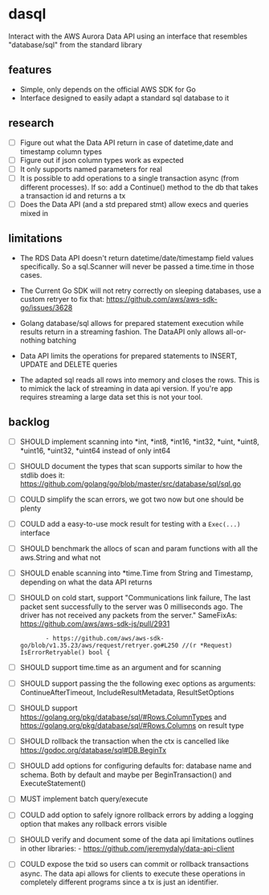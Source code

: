 # dasql
Interact with the AWS Aurora Data API using an interface that resembles "database/sql" from the standard library

## features
- Simple, only depends on the official AWS SDK for Go
- Interface designed to easily adapt a standard sql database to it

## research
- [ ] Figure out what the Data API return in case of datetime,date and timestamp column types
- [ ] Figure out if json column types work as expected
- [ ] It only supports named parameters for real
- [ ] It is possible to add operations to a single transaction async (from different processes).
      If so: add a Continue() method to the db that takes a transaction id and returns a tx
- [ ] Does the Data API (and a std prepared stmt) allow execs and queries mixed in 

## limitations
- The RDS Data API doesn't return datetime/date/timestamp field values specifically. So a sql.Scanner
will never be passed a time.time in those cases. 

- The Current Go SDK will not retry correctly on sleeping databases, use a custom retryer to
fix that: https://github.com/aws/aws-sdk-go/issues/3628

- Golang database/sql allows for prepared statement execution while results return in a streaming
  fashion. The DataAPI only allows all-or-nothing batching

- Data API limits the operations for prepared statements to INSERT, UPDATE and DELETE queries

- The adapted sql reads all rows into memory and closes the rows. This is to mimick the lack of
streaming in data api version. If you're app requires streaming a large data set this is not 
your tool.

## backlog
- [ ] SHOULD implement scanning into *int, *int8, *int16, *int32, *uint, *uint8, *uint16, *uint32, 
             *uint64 instead of only int64
- [ ] SHOULD document the types that scan supports similar to how the stdlib does it: 
             https://github.com/golang/go/blob/master/src/database/sql/sql.go
- [ ] COULD  simplify the scan errors, we got two now but one should be plenty
- [ ] COULD  add a easy-to-use mock result for testing with a `Exec(...)` interface
- [ ] SHOULD benchmark the allocs of scan and param functions with all the aws.String and what not
- [ ] SHOULD enable scanning into *time.Time from String and Timestamp, depending on what the data
             API returns
- [ ] SHOULD on cold start, support "Communications link failure, The last packet sent successfully
             to the server was 0 milliseconds ago. The driver has not received any packets from 
             the server."
             SameFixAs: https://github.com/aws/aws-sdk-js/pull/2931

             - https://github.com/aws/aws-sdk-go/blob/v1.35.23/aws/request/retryer.go#L250 //(r *Request) IsErrorRetryable() bool {
- [ ] SHOULD support time.time as an argument and for scanning
- [ ] SHOULD support passing the the following exec options as arguments: 
             ContinueAfterTimeout, IncludeResultMetadata, ResultSetOptions
- [ ] SHOULD support https://golang.org/pkg/database/sql/#Rows.ColumnTypes 
             and https://golang.org/pkg/database/sql/#Rows.Columns on result type
- [ ] SHOULD rollback the transaction when the ctx is cancelled like https://godoc.org/database/sql#DB.BeginTx
- [ ] SHOULD add options for configuring defaults for: database name and schema. Both by default
             and maybe per BeginTransaction() and ExecuteStatement()
- [ ] MUST   implement batch query/execute
- [ ] COULD  add option to safely ignore rollback errors by adding a logging option that makes
             any rollback errors visible
- [ ] SHOULD verify and document some of the data api limitations outlines in other libraries:
              - https://github.com/jeremydaly/data-api-client
- [ ] COULD  expose the txid so users can commit or rollback transactions async. The data api allows
             for clients to execute these operations in completely different programs since a tx is
             just an identifier.
